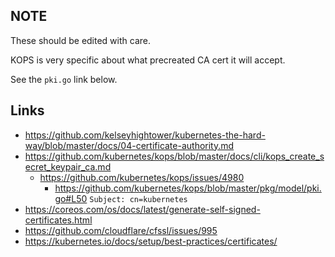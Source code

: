 ## NOTE
These should be edited with care.

KOPS is very specific about what precreated CA cert it will accept.

See the `pki.go` link below.

## Links
* https://github.com/kelseyhightower/kubernetes-the-hard-way/blob/master/docs/04-certificate-authority.md
* https://github.com/kubernetes/kops/blob/master/docs/cli/kops_create_secret_keypair_ca.md
  * https://github.com/kubernetes/kops/issues/4980
    * https://github.com/kubernetes/kops/blob/master/pkg/model/pki.go#L50 `Subject: cn=kubernetes`
* https://coreos.com/os/docs/latest/generate-self-signed-certificates.html
* https://github.com/cloudflare/cfssl/issues/995
* https://kubernetes.io/docs/setup/best-practices/certificates/

